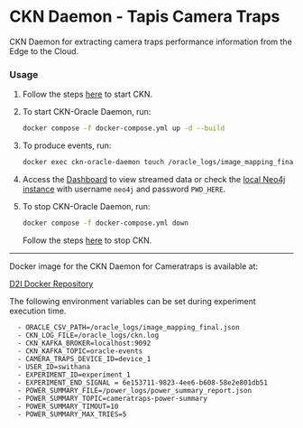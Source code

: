 # CKN Daemon - Tapis Camera Traps
CKN Daemon for extracting camera traps performance information from the Edge to the Cloud. 

### Usage

1. Follow the steps [here](../../README.md) to start CKN.

2. To start CKN-Oracle Daemon, run:
   ```bash
   docker compose -f docker-compose.yml up -d --build
   ```

3. To produce events, run:
   ```bash
   docker exec ckn-oracle-daemon touch /oracle_logs/image_mapping_final.json
   ```

4. Access the [Dashboard](http://localhost:8502/Camera_Traps) to view streamed data or check the [local Neo4j instance](http://localhost:7474/browser/) with username `neo4j` and password `PWD_HERE`.

5. To stop CKN-Oracle Daemon, run:
   ```bash
   docker compose -f docker-compose.yml down
   ```
   Follow the steps [here](../../README.md) to stop CKN.

---

Docker image for the CKN Daemon for Cameratraps is available at:

[D2I Docker Repository](https://hub.docker.com/repository/docker/iud2i/ckn-daemon-cameratraps/general)

The following environment variables can be set during experiment execution time.

      - ORACLE_CSV_PATH=/oracle_logs/image_mapping_final.json
      - CKN_LOG_FILE=/oracle_logs/ckn.log
      - CKN_KAFKA_BROKER=localhost:9092
      - CKN_KAFKA_TOPIC=oracle-events
      - CAMERA_TRAPS_DEVICE_ID=device_1
      - USER_ID=swithana
      - EXPERIMENT_ID=experiment_1
      - EXPERIMENT_END_SIGNAL = 6e153711-9823-4ee6-b608-58e2e801db51
      - POWER_SUMMARY_FILE=/power_logs/power_summary_report.json
      - POWER_SUMMARY_TOPIC=cameratraps-power-summary
      - POWER_SUMMARY_TIMOUT=10
      - POWER_SUMMARY_MAX_TRIES=5
